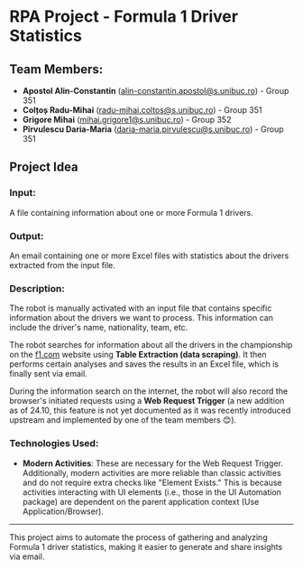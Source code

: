 # RPA Project - Formula 1 Driver Statistics

## Team Members:
- **Apostol Alin-Constantin** (alin-constantin.apostol@s.unibuc.ro) - Group 351
- **Colțoș Radu-Mihai** (radu-mihai.coltos@s.unibuc.ro) - Group 351
- **Grigore Mihai** (mihai.grigore1@s.unibuc.ro) - Group 352
- **Pîrvulescu Daria-Maria** (daria-maria.pirvulescu@s.unibuc.ro) - Group 351

## Project Idea

### Input:
A file containing information about one or more Formula 1 drivers.

### Output:
An email containing one or more Excel files with statistics about the drivers extracted from the input file.

### Description:
The robot is manually activated with an input file that contains specific information about the drivers we want to process. This information can include the driver's name, nationality, team, etc.

The robot searches for information about all the drivers in the championship on the [f1.com](https://www.f1.com) website using **Table Extraction (data scraping)**. It then performs certain analyses and saves the results in an Excel file, which is finally sent via email.

During the information search on the internet, the robot will also record the browser's initiated requests using a **Web Request Trigger** (a new addition as of 24.10, this feature is not yet documented as it was recently introduced upstream and implemented by one of the team members 😊).

### Technologies Used:
- **Modern Activities**: These are necessary for the Web Request Trigger. Additionally, modern activities are more reliable than classic activities and do not require extra checks like "Element Exists." This is because activities interacting with UI elements (i.e., those in the UI Automation package) are dependent on the parent application context (Use Application/Browser).

---

This project aims to automate the process of gathering and analyzing Formula 1 driver statistics, making it easier to generate and share insights via email.
